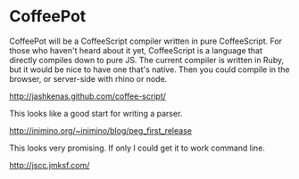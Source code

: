 # CoffeePot

CoffeePot will be a CoffeeScript compiler written in pure CoffeeScript.  For those who haven't heard about it yet, CoffeeScript is a language that directly compiles down to pure JS.  The current compiler is written in Ruby, but it would be nice to have one that's native.  Then you could compile in the browser, or server-side with rhino or node.

http://jashkenas.github.com/coffee-script/

This looks like a good start for writing a parser.

http://inimino.org/~inimino/blog/peg_first_release

This looks very promising.  If only I could get it to work command line.

http://jscc.jmksf.com/
